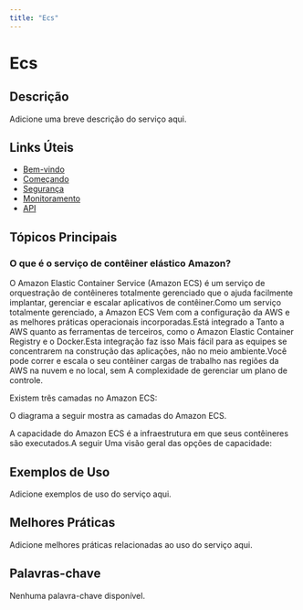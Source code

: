 ```yaml
---
title: "Ecs"
---
```


# Ecs

## Descrição

Adicione uma breve descrição do serviço aqui.

## Links Úteis

- [Bem-vindo](https://docs.aws.amazon.com/AmazonECS/latest/developerguide/Welcome.html)
- [Começando](https://docs.aws.amazon.com/AmazonECS/latest/developerguide/getting-started.html)
- [Segurança](https://docs.aws.amazon.com/AmazonECS/latest/developerguide/security.html)
- [Monitoramento](https://docs.aws.amazon.com/AmazonECS/latest/developerguide/monitoring.html)
- [API](https://docs.aws.amazon.com/AmazonECS/latest/developerguide/api.html)

## Tópicos Principais

### O que é o serviço de contêiner elástico Amazon?

O Amazon Elastic Container Service (Amazon ECS) é um serviço de orquestração de contêineres totalmente gerenciado que o ajuda facilmente
implantar, gerenciar e escalar aplicativos de contêiner.Como um serviço totalmente gerenciado, a Amazon ECS
Vem com a configuração da AWS e as melhores práticas operacionais incorporadas.Está integrado a
Tanto a AWS quanto as ferramentas de terceiros, como o Amazon Elastic Container Registry e o Docker.Esta integração faz isso
Mais fácil para as equipes se concentrarem na construção das aplicações, não no meio ambiente.Você pode correr e
escala o seu contêiner cargas de trabalho nas regiões da AWS na nuvem e no local, sem
A complexidade de gerenciar um plano de controle.

Existem três camadas no Amazon ECS:

O diagrama a seguir mostra as camadas do Amazon ECS.

A capacidade do Amazon ECS é a infraestrutura em que seus contêineres são executados.A seguir
Uma visão geral das opções de capacidade:

## Exemplos de Uso

Adicione exemplos de uso do serviço aqui.

## Melhores Práticas

Adicione melhores práticas relacionadas ao uso do serviço aqui.

## Palavras-chave

Nenhuma palavra-chave disponível.
